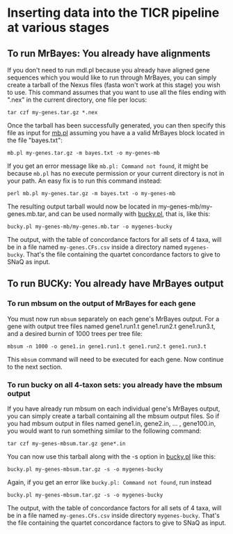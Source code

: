 # Inserting data into the TICR pipeline at various stages
## To run MrBayes: You already have alignments
If you don't need to run mdl.pl because you already have aligned gene sequences which you would like to run through MrBayes, you can simply create a tarball of the Nexus files (fasta won't work at this stage) you wish to use. This command assumes that you want to use all the files ending with ".nex" in the current directory, one file per locus:

`
tar czf my-genes.tar.gz *.nex
`

Once the tarball has been successfully generated, you can then specify this file as input for [mb.pl](https://github.com/nstenz/TICR/blob/master/scripts/mb.pl) assuming you have a a valid MrBayes block located in the file "bayes.txt":

`
mb.pl my-genes.tar.gz -m bayes.txt -o my-genes-mb
`

If you get an error message like `mb.pl: Command not found`, it might be because
`mb.pl` has no execute permission or your current directory is not in your path.
An easy fix is to run this command instead:

`
perl mb.pl my-genes.tar.gz -m bayes.txt -o my-genes-mb
`

The resulting output tarball would now be located in my-genes-mb/my-genes.mb.tar, and can be used normally with [bucky.pl](https://github.com/nstenz/TICR/blob/master/scripts/bucky.pl), that is, like this:

`
bucky.pl my-genes-mb/my-genes.mb.tar -o mygenes-bucky
`

The output, with the table of concordance factors for all sets of 4 taxa, will be in a file named `my-genes.CFs.csv` inside a directory named `mygenes-bucky`. That's the file containing the quartet concordance factors to give to SNaQ as input.

## To run BUCKy: You already have MrBayes output

### To run mbsum on the output of MrBayes for each gene

You must now run `mbsum` separately on each gene's MrBayes output. For a gene with output tree files named gene1.run1.t gene1.run2.t gene1.run3.t, and a desired burnin of 1000 trees per tree file:

`
mbsum -n 1000 -o gene1.in gene1.run1.t gene1.run2.t gene1.run3.t
`

This `mbsum` command will need to be executed for each gene. Now continue to the next section.

### To run bucky on all 4-taxon sets: you already have the mbsum output
If you have already run mbsum on each individual gene's MrBayes output, you can simply create a tarball containing all the mbsum output files. So if you had mbsum output in files named gene1.in, gene2.in, ... , gene100.in, you would want to run something similar to the following command:

`
tar czf my-genes-mbsum.tar.gz gene*.in
`

You can now use this tarball along with the -s option in [bucky.pl](https://github.com/nstenz/TICR/blob/master/scripts/bucky.pl) like this:

`
bucky.pl my-genes-mbsum.tar.gz -s -o mygenes-bucky
`

Again, if you get an error like `bucky.pl: Command not found`, run instead

`
bucky.pl my-genes-mbsum.tar.gz -s -o mygenes-bucky
`

The output, with the table of concordance factors for all sets of 4 taxa, will be in a file named `my-genes.CFs.csv` inside directory `mygenes-bucky`. That's the file containing the quartet concordance factors to give to SNaQ as input.
